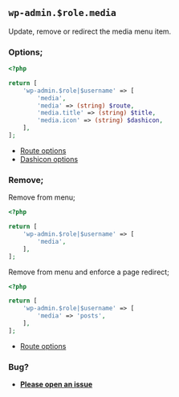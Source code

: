 ## `wp-admin.$role.media`

Update, remove or redirect the media menu item.

### Options;

```php
<?php

return [
	'wp-admin.$role|$username' => [
		'media',
		'media' => (string) $route,
		'media.title' => (string) $title,
		'media.icon' => (string) $dashicon,
	],
];
```

- [Route options](../route-options.md)
- [Dashicon options](https://developer.wordpress.org/resource/dashicons/#editor-customchar)

### Remove;

Remove from menu;

```php
<?php

return [
	'wp-admin.$role|$username' => [
		'media',
	],
];
```

Remove from menu and enforce a page redirect;

```php
<?php

return [
	'wp-admin.$role|$username' => [
		'media' => 'posts',
	],
];
```

- [Route options](../route-options.md)

### Bug?

- **[Please open an issue](https://github.com/darrenjacoby/intervention/issues/new?title=[wp-admin.media]&labels=bug&assignees=darrenjacoby)**
